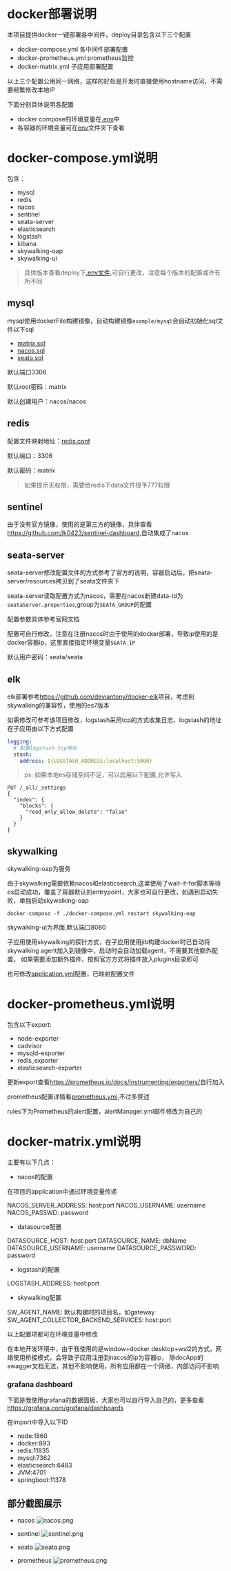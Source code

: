 # docker部署说明

本项目提供docker一键部署各中间件，deploy目录包含以下三个配置

- docker-compose.yml 各中间件部署配置
- docker-prometheus.yml prometheus监控
- docker-matrix.yml 子应用部署配置

以上三个配置公用同一网络，这样的好处是开发时直接使用hostname访问，不需要频繁修改本地IP

下面分别具体说明各配置

- docker compose的环境变量在[.env](.env)中
- 各容器的环境变量可在[env](env)文件夹下查看

# docker-compose.yml说明

包含：

- mysql
- redis
- nacos
- sentinel
- seata-server
- elasticsearch
- logstash
- kibana
- skywalking-oap
- skywalking-ui

> 具体版本查看deploy下[.env文件](./.env),可自行更改，注意每个版本的配置或许有所不同

## mysql

mysql使用dockerFile构建镜像，自动构建镜像`example/mysql`会自动初始化sql文件以下sql

- [matrix.sql](./sql/matrix.sql)
- [nacos.sql](./sql/nacos.sql)
- [seata.sql](./sql/seata.sql)

默认端口3306

默认root密码：matrix

默认创建用户：nacos/nacos

## redis

配置文件映射地址：[redis.conf](./redis/conf/redis.conf)

默认端口：3306

默认密码：matrix


> 如果提示无权限，需要给redis下data文件授予777权限

## sentinel

由于没有官方镜像，使用的是第三方的镜像，具体查看<https://github.com/lk0423/sentinel-dashboard>,自动集成了nacos

## seata-server

seata-server修改配置文件的方式参考了官方的说明，容器启动后，把seata-server/resources拷贝到了seata文件夹下

seata-server读取配置方式为nacos，需要在nacos新建data-id为`seataServer.properties`,group为`SEATA_GROUP`的配置

配置参数具体参考官网文档

配置可自行修改，注意在注册nacos时由于使用的docker部署，导致ip使用的是docker容器ip，这里直接指定环境变量`SEATA_IP`

默认用户密码：seata/seata

## elk

elk部署参考<https://github.com/deviantony/docker-elk>项目，考虑到skywalking的兼容性，使用的es7版本

如需修改可参考该项目修改，logstash采用tcp的方式收集日志，logstash的地址在子应用由以下方式配置

```yaml
logging:
  # 配置logstash tcp地址
  stash:
    address: ${LOGSTASH_ADDRESS:localhost:5000}
```

> ps: 如果本地es存储空间不足，可以启用以下配置,允许写入

```
PUT /_all/_settings
{
  "index": {
    "blocks": {
      "read_only_allow_delete": "false"
    }
  }
}
```

## skywalking

skywalking-oap为服务

由于skywalking需要依赖nacos和elasticsearch,这里使用了wait-it-for脚本等待es启动成功，覆盖了容器默认的entrypoint，大家也可自行更改，如遇到启动失败，单独启动skywalking-oap

```shell
docker-compose -f ./docker-compose.yml restart skywalking-oap
```

skywalking-ui为界面,默认端口8080

子应用使用skywalking的探针方式，在子应用使用jib构建docker时已自动将skywalking agent加入到镜像中，启动时会自动加载agent，不需要其他额外配置，
如果需要添加额外插件，按照官方方式将插件放入plugins目录即可

也可修改[application.yml](./skywalking/application.yml)配置，已映射配置文件

# docker-prometheus.yml说明

包含以下export:

- node-exporter
- cadvisor
- mysqld-exporter
- redis_exporter
- elasticsearch-exporter

更新export查看<https://prometheus.io/docs/instrumenting/exporters/>自行加入

prometheus配置详情看[prometheus.yml](./prometheus/prometheus.yml),不过多赘述

rules下为Prometheus的alert配置，alertManager.yml邮件修改为自己的

# docker-matrix.yml说明

主要有以下几点：

- nacos的配置

在项目的application中通过环境变量传递

NACOS_SERVER_ADDRESS: host:port
NACOS_USERNAME: username
NACOS_PASSWD: password

- datasource配置

DATASOURCE_HOST: host:port
DATASOURCE_NAME: dbName
DATASOURCE_USERNAME: username
DATASOURCE_PASSWORD: password

- logstash的配置

LOGSTASH_ADDRESS: host:port

- skywalking配置

SW_AGENT_NAME: 默认构建时的项目名，如gateway
SW_AGENT_COLLECTOR_BACKEND_SERVICES: host:port

以上配置项都可在环境变量中修改

在本地开发环境中，由于我使用的是window+docker desktop+wsl2的方式，网络使用桥接模式，会导致子应用注册到nacos的ip为容器ip，
除docApp的swagger文档无法，其他不影响使用，所有应用都在一个网络，内部访问不影响

### grafana dashboard

下面是我使用grafana的数据面板，大家也可以自行导入自己的，更多查看<https://grafana.com/grafana/dashboards>

在import中导入以下ID

- node:1860
- docker:893
- redis:11835
- mysql:7362
- elasticsearch:6483
- JVM:4701
- springboot:11378

## 部分截图展示

- nacos
  ![nacos.png](img%2Fnacos.png)

- sentinel
  ![sentinel.png](img%2Fsentinel.png)

- seata
  ![seata.png](img%2Fseata.png)

- prometheus
  ![prometheus.png](img%2Fprometheus.png)